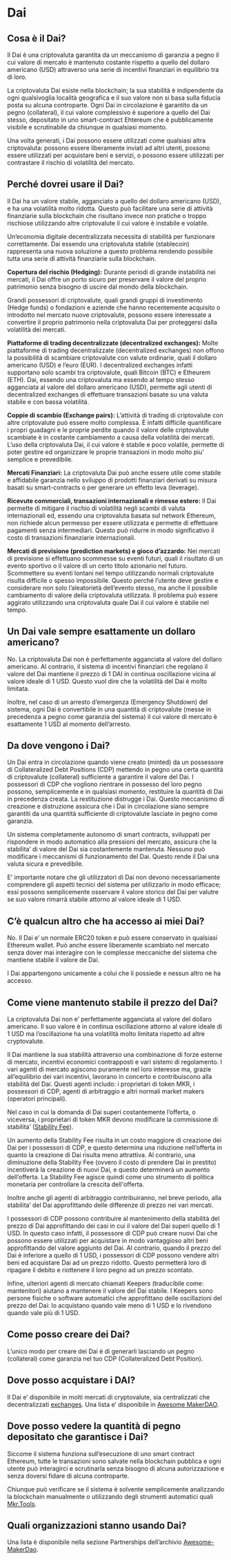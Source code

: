 # Dai

## Cosa è il Dai?

Il Dai è una criptovaluta garantita da un meccanismo di garanzia a pegno il cui valore di mercato è mantenuto costante rispetto a quello del dollaro americano \(USD\) attraverso una serie di incentivi finanziari in equilibrio tra di loro.

La criptovaluta Dai esiste nella blockchain; la sua stabilità è indipendente da ogni qualsivoglia località geografica e il suo valore non si basa sulla fiducia posta su alcuna controparte. Ogni Dai in circolazione è garantito da un pegno \(collateral\), il cui valore complessivo è superiore a quello del Dai stesso, depositato in uno smart-contract Ehtereum che è pubblicamente visibile e scrutinabile da chiunque in qualsiasi momento.

Una volta generati, i Dai possono essere utilizzati come qualsiasi altra criptovaluta: possono essere liberamente inviati ad altri utenti, possono essere utilizzati per acquistare beni e servizi, o possono essere utilizzati per contrastare il rischio di volatilità del mercato.

## Perché dovrei usare il Dai?

Il Dai ha un valore stabile, agganciato a quello del dollaro americano \(USD\), e ha una volatilità molto ridotta. Questo può facilitare una serie di attività finanziarie sulla blockchain che risultano invece non pratiche o troppo rischiose utilizzando altre criptovalute il cui valore è instabile e volatile.

Un’economia digitale decentralizzata necessita di stabilità per funzionare correttamente. Dai essendo una criptovaluta stabile \(stablecoin\) rappresenta una nuova soluzione a questo problema rendendo possibile tutta una serie di attività finanziarie sulla blockchain.

**Copertura del rischio \(Hedging\):** Durante periodi di grande instabilità nei mercati, il Dai offre un porto sicuro per preservare il valore del proprio patrimonio senza bisogno di uscire dal mondo della blockchain.

Grandi possessori di criptovalute, quali grandi gruppi di investimento \(Hedge funds\) o fondazioni e aziende che hanno recentemente acquisito o introdotto nel mercato nuove criptovalute, possono essere interessate a convertire il proprio patrimonio nella criptovaluta Dai per proteggersi dalla volatilità dei mercati.

**Piattaforme di trading decentralizzate \(decentralized exchanges\):** Molte piattaforme di trading decentralizzate \(decentralized exchanges\) non offono la possibilità di scambiare criptovalute con valute ordinarie, quali il dollaro americano \(USD\) e l’euro \(EUR\). I decentralized exchanges infatti supportano solo scambi tra criptovalute, quali Bitcoin \(BTC\) e Etheurem \(ETH\). Dai, essendo una criptovaluta ma essendo al tempo stesso agganciata al valore del dollaro americano \(USD\), permette agli utenti di decentralized exchanges di effettuare transazioni basate su una valuta stabile e con bassa volatilità.

**Coppie di scambio \(Exchange pairs\):** L’attività di trading di criptovalute con altre criptovalute può essere molto complessa. È infatti difficile quantificare i propri guadagni e le proprie perdite quando il valore delle criptovalute scambiate è in costante cambiamento a causa della volatilità dei mercati. L’uso della criptovaluta Dai, il cui valore è stabile e poco volatile, permette di poter gestire ed organizzare le proprie transazioni in modo molto piu’ semplice e prevedibile.

**Mercati Finanziari:** La criptovaluta Dai può anche essere utile come stabile e affidabile garanzia nello sviluppo di prodotti finanziari derivati su misura basati su smart-contracts o per generare un effetto leva \(leverage\).

**Ricevute commerciali, transazioni internazionali e rimesse estere:** Il Dai permette di mitigare il rischio di volatilità negli scambi di valuta internazionali ed, essendo una criptovaluta basata sul network Ethereum, non richiede alcun permesso per essere utilizzata e permette di effettuare pagamenti senza intermediari. Questo può ridurre in modo significativo il costo di transazioni finanziarie internazionali.

**Mercati di previsione \(prediction markets\) e gioco d’azzardo:** Nei mercati di previsione si effettuano scommesse su eventi futuri, quali il risultato di un evento sportivo o il valore di un certo titolo azionario nel futuro. Scommettere su eventi lontani nel tempo utilizzando normali criptovalute risulta difficile o spesso impossibile. Questo perché l’utente deve gestire e considerare non solo l’aleatorietà dell’evento stesso, ma anche il possibile cambiamento di valore della criptovaluta utilizzata. Il problema può essere aggirato utilizzando una criptovaluta quale Dai il cui valore è stabile nel tempo.

## Un Dai vale sempre esattamente un dollaro americano?

No. La criptovaluta Dai non è perfettamente agganciata al valore del dollaro americano. Al contrario, il sistema di incentivi finanziari che regolano il valore del Dai mantiene il prezzo di 1 DAI in continua oscillazione vicina al valore ideale di 1 USD. Questo vuol dire che la volatilità del Dai è molto limitata.

Inoltre, nel caso di un arresto d’emergenza \(Emergency Shutdown\) del sistema, ogni Dai è convertibile in una quantità di criptovalute \(messe in precedenza a pegno come garanzia del sistema\) il cui valore di mercato è esattamente 1 USD al momento dell’arresto.

## Da dove vengono i Dai?

Un Dai entra in circolazione quando viene creato \(minted\) da un possessore di Collateralized Debt Positions \(CDP\) mettendo in pegno una certa quantità di criptovalute \(collateral\) sufficiente a garantire il valore del Dai. I possessori di CDP che vogliono rientrare in possesso del loro pegno possono, semplicemente e in qualsiasi momento, restituire la quantità di Dai in precedenza creata. La restituzione distrugge i Dai. Questo meccanismo di creazione e distruzione assicura che i Dai in circolazione siano sempre garantiti da una quantità sufficiente di criptovalute lasciate in pegno come garanzia.

Un sistema completamente autonomo di smart contracts, sviluppati per rispondere in modo automatico alla pressioni del mercato, assicura che la stabilita’ di valore del Dai sia costantemente mantenuta. Nessuno può modificare i meccanismi di funzionamento del Dai. Questo rende il Dai una valuta sicura e prevedibile.

E’ importante notare che gli utilizzatori di Dai non devono necessariamente comprendere gli aspetti tecnici del sistema per utilizzarlo in modo efficace; essi possono semplicemente osservare il valore storico del Dai per valutre se suo valore rimarrà stabile attorno al valore ideale di 1 USD.

## C’è qualcun altro che ha accesso ai miei Dai?

No. Il Dai e’ un normale ERC20 token e può essere conservato in qualsiasi Ethereum wallet. Può anche essere liberamente scambiato nel mercato senza dover mai interagire con le complesse meccaniche del sistema che mantiene stabile il valore de Dai.

I Dai appartengono unicamente a colui che li possiede e nessun altro ne ha accesso.

## Come viene mantenuto stabile il prezzo del Dai?

La criptovaluta Dai non e’ perfettamente agganciata al valore del dollaro americano. Il suo valore è in continua oscillazione attorno al valore ideale di 1 USD ma l’oscillazione ha una volatilità molto limitata rispetto ad altre cryptovalute.

Il Dai mantiene la sua stabilità attraverso una combinazione di forze esterne di mercato, incentivi economici contrapposti e vari sistemi di regolamento. I vari agenti di mercato agiscono puramente nel loro interesse ma, grazie all’equilibrio dei vari incentivi, lavorano in concerto e contribuiscono alla stabilità del Dai. Questi agenti includo: i proprietari di token MKR, i possessori di CDP, agenti di arbitraggio e altri normali market makers \(operatori principali\).

Nel caso in cui la domanda di Dai superi costantemente l’offerta, o viceversa, i proprietari di token MKR devono modificare la commissione di stabilita’ \([Stability Fee](https://github.com/makerdao/community/blob/master/faqs/stability-fee.md#what-is-the-stability-fee)\).

Un aumento della Stability Fee risulta in un costo maggiore di creazione dei Dai per i possessori di CDP, e questo determina una riduzione nell’offerta in quanto la creazione di Dai risulta meno attrattiva. Al contrario, una diminuzione della Stability Fee \(ovvero il costo di prendere Dai in prestito\) incentiverà la creazione di nuovi Dai, e questo determinerà un aumento dell’offerta. La Stability Fee agisce quindi come uno strumento di politica monetaria per controllare la crescita dell'offerta.

Inoltre anche gli agenti di arbitraggio contribuiranno, nel breve periodo, alla stabilita’ del Dai approfittando delle differenze di prezzo nei vari mercati.

I possessori di CDP possono contribuire al mantenimento della stabilità del prezzo di Dai approfittando dei casi in cui il valore del Dai superi quello di 1 USD. In questo caso infatti, il possessore di CDP può creare nuovi Dai che possono essere utilizzati per acquistare in modo vantaggioso altri beni approfittando del valore aggiunto del Dai. Al contrario, quando il prezzo del Dai è inferiore a quello di 1 USD, i possessori di CDP possono vendere altri beni ed acquistare Dai ad un prezzo ridotto. Questo permetterà loro di ripagare il debito e riottenere il loro pegno ad un prezzo scontato.

Infine, ulteriori agenti di mercato chiamati Keepers \(traducibile come: mantenitori\) aiutano a mantenere il valore del Dai stabile. I Keepers sono persone fisiche o software automatici che approfittano delle oscillazioni del prezzo del Dai: lo acquistano quando vale meno di 1 USD e lo rivendono quando vale più di 1 USD.

## Come posso creare dei Dai?

L’unico modo per creare dei Dai è di generarli lasciando un pegno \(collateral\) come garanzia nel tuo CDP \(Collateralized Debt Position\).

## Dove posso acquistare i DAI?

Il Dai e’ disponibile in molti mercati di cryptovalute, sia centralizzati che decentralizzati [exchanges](https://coinmarketcap.com/currencies/dai/#markets). Una lista e’ disponibile in [Awesome MakerDAO](https://github.com/makerdao/awesome-makerdao#trade-your-dai).

## Dove posso vedere la quantità di pegno depositato che garantisce i Dai?

Siccome il sistema funziona sull’esecuzione di uno smart contract Ethereum, tutte le transazioni sono salvate nella blockchain pubblica e ogni utente può interagirci e scrutinarla senza bisogno di alcuna autorizzazione e senza doversi fidare di alcuna controparte.

Chiunque può verificare se il sistema è solvente semplicemente analizzando la blockchain manualmente o utilizzando degli strumenti automatici quali [Mkr.Tools](https://mkr.tools).

## Quali organizzazioni stanno usando Dai?

Una lista è disponibile nella sezione Partnerships dell’archivio [Awesome-MakerDao](https://github.com/makerdao/awesome-makerdao).
